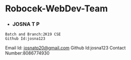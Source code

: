 # Robocek-WebDev-Team


- ### JOSNA T P

```
Batch and Branch:2K19 CSE
Github Id:josna123

```
Email Id: josnatp20@gmail.com
Github Id:josna123
Contact Number:8086774930
